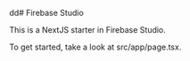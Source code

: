dd# Firebase Studio

This is a NextJS starter in Firebase Studio.

To get started, take a look at src/app/page.tsx.

